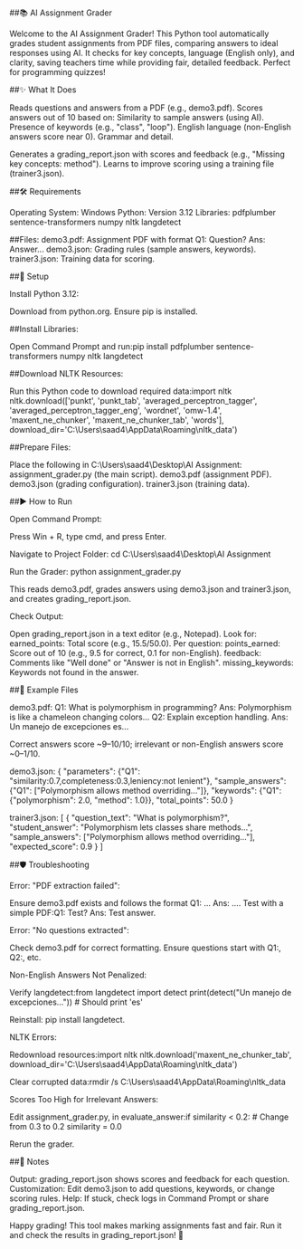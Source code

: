 ##📚 AI Assignment Grader

Welcome to the AI Assignment Grader! This Python tool automatically grades student assignments from PDF files, comparing answers to ideal responses using AI. It checks for key concepts, language (English only), and clarity, saving teachers time while providing fair, detailed feedback. Perfect for programming quizzes!

##✨ What It Does

Reads questions and answers from a PDF (e.g., demo3.pdf).
Scores answers out of 10 based on:
Similarity to sample answers (using AI).
Presence of keywords (e.g., "class", "loop").
English language (non-English answers score near 0).
Grammar and detail.


Generates a grading_report.json with scores and feedback (e.g., "Missing key concepts: method").
Learns to improve scoring using a training file (trainer3.json).


##🛠️ Requirements

Operating System: Windows
Python: Version 3.12
Libraries:
pdfplumber
sentence-transformers
numpy
nltk
langdetect


##Files:
demo3.pdf: Assignment PDF with format Q1: Question? Ans: Answer...
demo3.json: Grading rules (sample answers, keywords).
trainer3.json: Training data for scoring.




##🚀 Setup

Install Python 3.12:

Download from python.org.
Ensure pip is installed.


##Install Libraries:

Open Command Prompt and run:pip install pdfplumber sentence-transformers numpy nltk langdetect




##Download NLTK Resources:

Run this Python code to download required data:import nltk
nltk.download(['punkt', 'punkt_tab', 'averaged_perceptron_tagger', 'averaged_perceptron_tagger_eng', 'wordnet', 'omw-1.4', 'maxent_ne_chunker', 'maxent_ne_chunker_tab', 'words'], download_dir='C:\\Users\\saad4\\AppData\\Roaming\\nltk_data')




##Prepare Files:

Place the following in C:\Users\saad4\Desktop\AI Assignment:
assignment_grader.py (the main script).
demo3.pdf (assignment PDF).
demo3.json (grading configuration).
trainer3.json (training data).






##▶️ How to Run

Open Command Prompt:

Press Win + R, type cmd, and press Enter.


Navigate to Project Folder:
cd C:\Users\saad4\Desktop\AI Assignment


Run the Grader:
python assignment_grader.py


This reads demo3.pdf, grades answers using demo3.json and trainer3.json, and creates grading_report.json.


Check Output:

Open grading_report.json in a text editor (e.g., Notepad).
Look for:
earned_points: Total score (e.g., 15.5/50.0).
Per question:
points_earned: Score out of 10 (e.g., 9.5 for correct, 0.1 for non-English).
feedback: Comments like "Well done" or "Answer is not in English".
missing_keywords: Keywords not found in the answer.








##📝 Example Files

demo3.pdf:
Q1: What is polymorphism in programming?
Ans: Polymorphism is like a chameleon changing colors...
Q2: Explain exception handling.
Ans: Un manejo de excepciones es...


Correct answers score ~9–10/10; irrelevant or non-English answers score ~0–1/10.


demo3.json:
{
    "parameters": {"Q1": "similarity:0.7,completeness:0.3,leniency:not lenient"},
    "sample_answers": {"Q1": ["Polymorphism allows method overriding..."]},
    "keywords": {"Q1": {"polymorphism": 2.0, "method": 1.0}},
    "total_points": 50.0
}


trainer3.json:
[
    {
        "question_text": "What is polymorphism?",
        "student_answer": "Polymorphism lets classes share methods...",
        "sample_answers": ["Polymorphism allows method overriding..."],
        "expected_score": 0.9
    }
]




##🛡️ Troubleshooting

Error: "PDF extraction failed":

Ensure demo3.pdf exists and follows the format Q1: ... Ans: ....
Test with a simple PDF:Q1: Test?
Ans: Test answer.




Error: "No questions extracted":

Check demo3.pdf for correct formatting.
Ensure questions start with Q1:, Q2:, etc.


Non-English Answers Not Penalized:

Verify langdetect:from langdetect import detect
print(detect("Un manejo de excepciones..."))  # Should print 'es'


Reinstall: pip install langdetect.


NLTK Errors:

Redownload resources:import nltk
nltk.download('maxent_ne_chunker_tab', download_dir='C:\\Users\\saad4\\AppData\\Roaming\\nltk_data')


Clear corrupted data:rmdir /s C:\Users\saad4\AppData\Roaming\nltk_data




Scores Too High for Irrelevant Answers:

Edit assignment_grader.py, in evaluate_answer:if similarity < 0.2:  # Change from 0.3 to 0.2
    similarity = 0.0


Rerun the grader.




##📌 Notes

Output: grading_report.json shows scores and feedback for each question.
Customization: Edit demo3.json to add questions, keywords, or change scoring rules.
Help: If stuck, check logs in Command Prompt or share grading_report.json.

Happy grading! This tool makes marking assignments fast and fair. Run it and check the results in grading_report.json! 🎉
